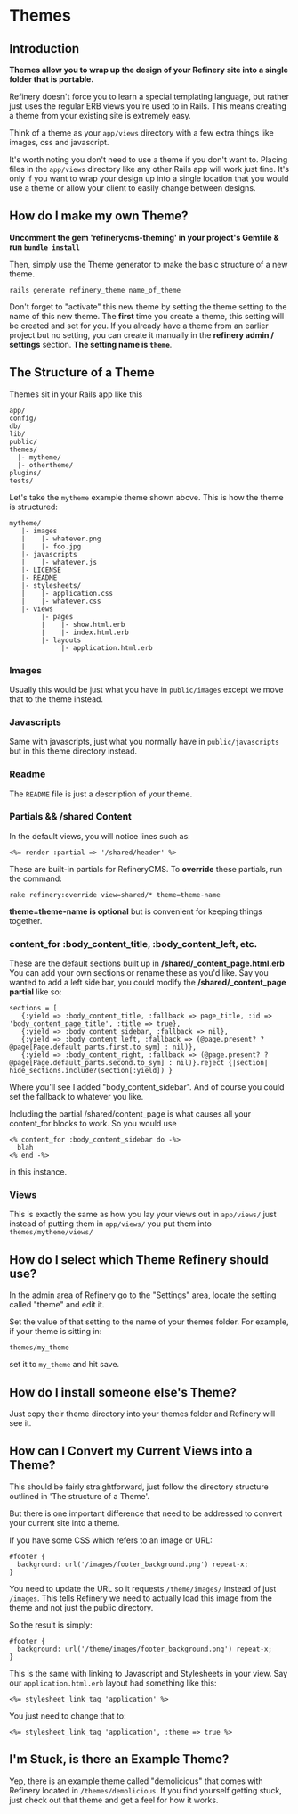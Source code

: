 # Themes

## Introduction

__Themes allow you to wrap up the design of your Refinery site into a single folder that is portable.__

Refinery doesn't force you to learn a special templating language, but rather just uses the regular
ERB views you're used to in Rails. This means creating a theme from your existing site is extremely easy.

Think of a theme as your ``app/views`` directory with a few extra things like images, css and javascript.

It's worth noting you don't need to use a theme if you don't want to. Placing files in the ``app/views`` directory like any other Rails app will work just fine. It's only if you want to wrap your design up into a single location that you would use a theme or allow your client to easily change between designs.

## How do I make my own Theme?

__Uncomment the gem 'refinerycms-theming' in your project's Gemfile & run ``bundle install``__

Then, simply use the Theme generator to make the basic structure of a new theme.

    rails generate refinery_theme name_of_theme

Don't forget to "activate" this new theme by setting the theme setting to the name of this new theme. The __first__ time you create a theme, this setting will be created and set for you. If you already have a theme from an earlier project but no setting, you can create it manually in the __refinery admin / settings__ section. __The setting name is ``theme``__.


## The Structure of a Theme

Themes sit in your Rails app like this

    app/
    config/
    db/
    lib/
    public/
    themes/
      |- mytheme/
      |- othertheme/
    plugins/
    tests/

Let's take the ``mytheme`` example theme shown above. This is how the theme is structured:

    mytheme/
       |- images
       |    |- whatever.png
       |    |- foo.jpg
       |- javascripts
       |    |- whatever.js
       |- LICENSE
       |- README
       |- stylesheets/
       |    |- application.css
       |    |- whatever.css
       |- views
            |- pages
            |    |- show.html.erb
            |    |- index.html.erb
            |- layouts
                 |- application.html.erb


### Images

Usually this would be just what you have in ``public/images`` except we move that to the theme instead.

### Javascripts

Same with javascripts, just what you normally have in ``public/javascripts`` but in this theme directory instead.

### Readme

The ``README`` file is just a description of your theme.

### Partials && /shared Content

In the default views, you will notice lines such as:

    <%= render :partial => '/shared/header' %>

These are built-in partials for RefineryCMS. To __override__ these partials, run the command:

    rake refinery:override view=shared/* theme=theme-name

__theme=theme-name is optional__ but is convenient for keeping things together.


### content_for :body\_content\_title, :body\_content\_left, etc.

These are the default sections built up in __/shared/\_content\_page.html.erb__
You can add your own sections or rename these as you'd like. Say you wanted to add a left side bar, you could modify the __/shared/\_content\_page partial__ like so:

    sections = [
       {:yield => :body_content_title, :fallback => page_title, :id => 'body_content_page_title', :title => true},
       {:yield => :body_content_sidebar, :fallback => nil},
       {:yield => :body_content_left, :fallback => (@page.present? ? @page[Page.default_parts.first.to_sym] : nil)},
       {:yield => :body_content_right, :fallback => (@page.present? ? @page[Page.default_parts.second.to_sym] : nil)}.reject {|section| hide_sections.include?(section[:yield]) }

Where you'll see I added "body_content_sidebar". And of course you could set the fallback to whatever you like.

Including the partial /shared/content_page is what causes all your content_for blocks to work. So you would use

    <% content_for :body_content_sidebar do -%>
      blah
    <% end -%>

in this instance.

### Views

This is exactly the same as how you lay your views out in ``app/views/`` just instead of putting them in ``app/views/`` you put them into ``themes/mytheme/views/``

## How do I select which Theme Refinery should use?

In the admin area of Refinery go to the "Settings" area, locate the setting called "theme" and edit it.

Set the value of that setting to the name of your themes folder. For example, if your theme is sitting in:

    themes/my_theme

set it to ``my_theme`` and hit save.

## How do I install someone else's Theme?

Just copy their theme directory into your themes folder and Refinery will see it.

## How can I Convert my Current Views into a Theme?

This should be fairly straightforward, just follow the directory structure outlined in 'The structure of a Theme'.

But there is one important difference that need to be addressed to convert your current site into a theme.

If you have some CSS which refers to an image or URL:

    #footer {
      background: url('/images/footer_background.png') repeat-x;
    }

You need to update the URL so it requests ``/theme/images/`` instead of just ``/images``. This tells Refinery we need to actually load this image from the theme and not just the public directory.

So the result is simply:

    #footer {
      background: url('/theme/images/footer_background.png') repeat-x;
    }

This is the same with linking to Javascript and Stylesheets in your view. Say our ``application.html.erb`` layout had something like this:

    <%= stylesheet_link_tag 'application' %>

You just need to change that to:

    <%= stylesheet_link_tag 'application', :theme => true %>

## I'm Stuck, is there an Example Theme?

Yep, there is an example theme called "demolicious" that comes with Refinery located in ``/themes/demolicious``. If you find yourself getting stuck, just check out that theme and get a feel for how it works.